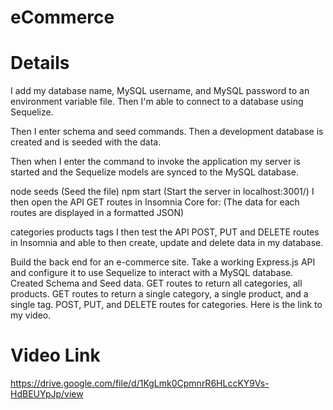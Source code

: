 # eCommerce

# Details 
I add my database name, MySQL username, and MySQL password to an environment variable file. Then I'm able to connect to a database using Sequelize.

Then I enter schema and seed commands. Then a development database is created and is seeded with the data.

Then when I enter the command to invoke the application my server is started and the Sequelize models are synced to the MySQL database.

node seeds (Seed the file)
npm start (Start the server in localhost:3001/)
I then open the API GET routes in Insomnia Core for: (The data for each routes are displayed in a formatted JSON)

categories
products
tags
I then test the API POST, PUT and DELETE routes in Insomnia and able to then create, update and delete data in my database.

Build the back end for an e-commerce site. Take a working Express.js API and configure it to use Sequelize to interact with a MySQL database.
Created Schema and Seed data.
GET routes to return all categories, all products.
GET routes to return a single category, a single product, and a single tag.
POST, PUT, and DELETE routes for categories.
Here is the link to my video.

# Video Link
https://drive.google.com/file/d/1KgLmk0CpmnrR6HLccKY9Vs-HdBEUYpJp/view
